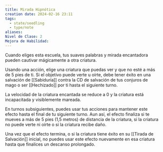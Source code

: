 ```yaml
---
title: Mirada Hipnótica
creation date: 2024-02-16 23:11
tags:
  - state/seedling
  - type/note
aliases: 
Nivel de Clase: 2
Mejora de Habilidad:
---
```

Cuando eliges esta escuela, tus suaves palabras y mirada encantadora pueden cautivar mágicamente a otra criatura. 

Usando una acción, elige una criatura que puedas ver y que no esté a más de 5 pies de ti. Si el objetivo puede verte u oírte, debe tener éxito en una salvación de [[Sabiduría]] contra la CD de salvación de tus conjuros de mago o ser [[Hechizado]] por ti hasta el siguiente turno. 

La velocidad de la criatura encantada se reduce a 0 y la criatura está incapacitada y visiblemente mareada.

En turnos subsiguientes, puedes usar tus acciones para mantener este efecto hasta el final de tu
siguiente turno. Aun así, el efecto finaliza si te mueves a más de 5 pies (1,5 metros) de distancia de la criatura, si la criatura no puede verte ni oírte o si la criatura recibe daño.

Una vez que el efecto termina, o si la criatura tiene éxito en su [[Tirada de Salvación]] inicial, no puedes usar este efecto nuevamente en esa criatura hasta que finalices un descanso prolongado.

